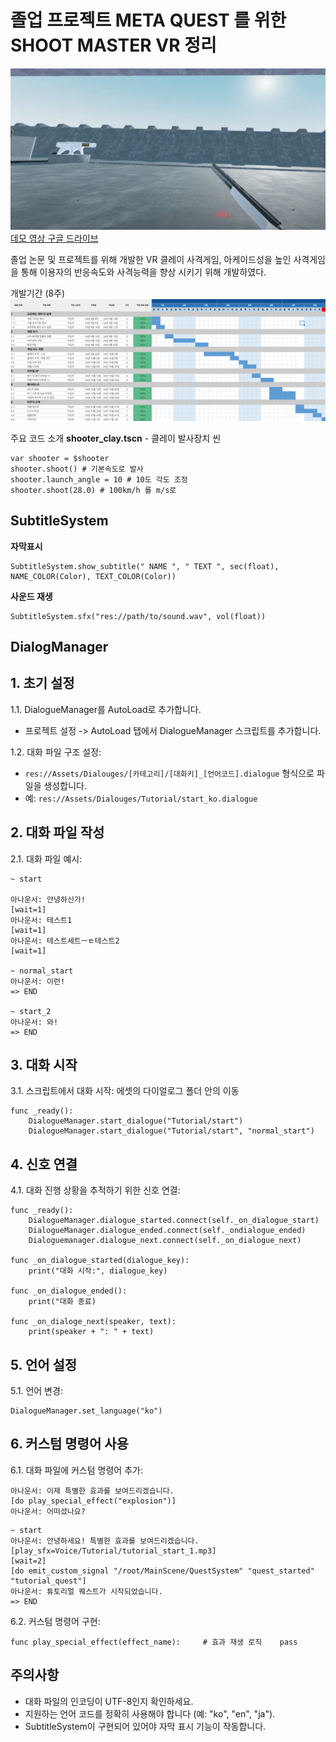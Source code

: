 # 졸업 프로젝트 META QUEST 를 위한 SHOOT MASTER VR 정리
![Thumb Image](https://raw.githubusercontent.com/IceCreamPie-dev/Univ_ShootMaster_summ/main/thumb.png)
[데모 영상 구글 드라이브](https://drive.google.com/file/d/1g--5IixpdHckdw8_ZNiHMM8ipB5-XK2W/view?usp=sharing)

졸업 논문 및 프로젝트를 위해 개발한 VR 클레이 사격게임, 아케이드성을 높인 사격게임을 통해 이용자의 반응속도와 사격능력을 향상 시키기 위해 개발하였다.

개발기간 (8주)
![Gant Image](https://github.com/IceCreamPie-dev/Univ_ShootMaster_summ/blob/main/gantCHarg.png)


주요 코드 소개
**shooter_clay.tscn** - 클레이 발사장치 씬
```
var shooter = $shooter
shooter.shoot() # 기본속도로 발사
shooter.launch_angle = 10 # 10도 각도 조정
shooter.shoot(28.0) # 100km/h 를 m/s로
```


## SubtitleSystem

**자막표시**
```
SubtitleSystem.show_subtitle(" NAME ", " TEXT ", sec(float), NAME_COLOR(Color), TEXT_COLOR(Color))

```

**사운드 재생**
```
SubtitleSystem.sfx("res://path/to/sound.wav", vol(float))
```

## DialogManager

## 1. 초기 설정

1.1. DialogueManager를 AutoLoad로 추가합니다.

- 프로젝트 설정 -> AutoLoad 탭에서 DialogueManager 스크립트를 추가합니다.

1.2. 대화 파일 구조 설정:

- `res://Assets/Dialouges/[카테고리]/[대화키]_[언어코드].dialogue` 형식으로 파일을 생성합니다.
- 예: `res://Assets/Dialouges/Tutorial/start_ko.dialogue`

## 2. 대화 파일 작성

2.1. 대화 파일 예시:

```
~ start

아나운서: 안녕하신가!
[wait=1]
아나운서: 테스트1
[wait=1]
아나운서: 테스트세트ㅡㅌ테스트2
[wait=1]

~ normal_start
아나운서: 이런!
=> END

~ start_2
아나운서: 와!
=> END
```

## 3. 대화 시작

3.1. 스크립트에서 대화 시작:
에셋의 다이얼로그 폴더 안의 이동
```
func _ready():
	DialogueManager.start_dialogue("Tutorial/start")
	DialogueManager.start_dialogue("Tutorial/start", "normal_start")
```

## 4. 신호 연결

4.1. 대화 진행 상황을 추적하기 위한 신호 연결:

```
func _ready():
	DialogueManager.dialogue_started.connect(self._on_dialogue_start)
	DialogueManager.dialogue_ended.connect(self._ondialogue_ended)
	Dialoguemanager.dialogue_next.connect(self._on_dialogue_next)

func _on_dialogue_started(dialogue_key):
	print("대화 시작:", dialogue_key)

func _on_dialogue_ended():
	print("대화 종료)

func _on_dialoge_next(speaker, text):
	print(speaker + ": " + text)
```

## 5. 언어 설정

5.1. 언어 변경:

```
DialogueManager.set_language("ko")
```

## 6. 커스텀 명령어 사용

6.1. 대화 파일에 커스텀 명령어 추가:

```
아나운서: 이제 특별한 효과를 보여드리겠습니다. 
[do play_special_effect("explosion")] 
아나운서: 어떠셨나요?
```
```
~ start 
아나운서: 안녕하세요! 특별한 효과를 보여드리겠습니다. 
[play_sfx=Voice/Tutorial/tutorial_start_1.mp3]
[wait=2]  
[do emit_custom_signal "/root/MainScene/QuestSystem" "quest_started" "tutorial_quest"] 
아나운서: 튜토리얼 퀘스트가 시작되었습니다. 
=> END
```


6.2. 커스텀 명령어 구현:

`func play_special_effect(effect_name):     # 효과 재생 로직    pass`

## 주의사항

- 대화 파일의 인코딩이 UTF-8인지 확인하세요.
- 지원하는 언어 코드를 정확히 사용해야 합니다 (예: "ko", "en", "ja").
- SubtitleSystem이 구현되어 있어야 자막 표시 기능이 작동합니다.
